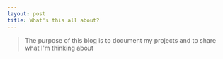 ```yaml
---
layout: post
title: What's this all about?
---
```



>The purpose of this blog is to document my projects and to share what I'm thinking about